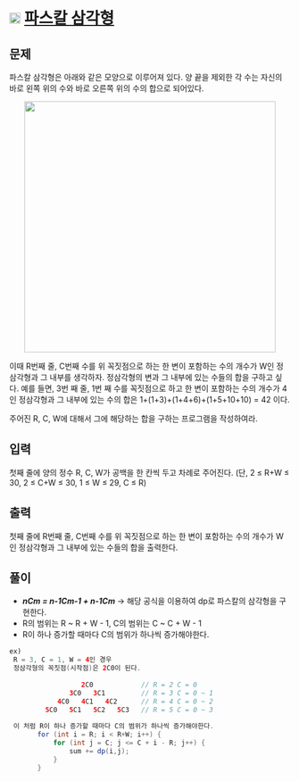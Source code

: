 # <img src="https://d2gd6pc034wcta.cloudfront.net/tier/6.svg" class="solvedac-tier" width=20> [파스칼 삼각형](https://www.acmicpc.net/problem/15489)

## 문제
파스칼 삼각형은 아래와 같은 모양으로 이루어져 있다. 양 끝을 제외한 각 수는 자신의 바로 왼쪽 위의 수와 바로 오른쪽 위의 수의 합으로 되어있다.

<p align='center'><img src = "https://onlinejudgeimages.s3-ap-northeast-1.amazonaws.com/problem/15489/1.png" width=450></p>

이때 R번째 줄, C번째 수를 위 꼭짓점으로 하는 한 변이 포함하는 수의 개수가 W인 정삼각형과 그 내부를 생각하자. 정삼각형의 변과 그 내부에 있는 수들의 합을 구하고 싶다. 예를 들면, 3번 째 줄, 1번 째 수를 꼭짓점으로 하고 한 변이 포함하는 수의 개수가 4인 정삼각형과 그 내부에 있는 수의 합은 1+(1+3)+(1+4+6)+(1+5+10+10) = 42 이다.

주어진 R, C, W에 대해서 그에 해당하는 합을 구하는 프로그램을 작성하여라.

## 입력
첫째 줄에 양의 정수 R, C, W가 공백을 한 칸씩 두고 차례로 주어진다. (단, 2 ≤ R+W ≤ 30, 2 ≤ C+W ≤ 30, 1 ≤ W ≤ 29, C ≤ R)

## 출력
첫째 줄에 R번째 줄, C번째 수를 위 꼭짓점으로 하는 한 변이 포함하는 수의 개수가 W인 정삼각형과 그 내부에 있는 수들의 합을 출력한다.

## 풀이
 - ***nCm = n-1Cm-1 + n-1Cm*** -> 해당 공식을 이용하여 dp로 파스칼의 삼각형을 구현한다.
 - R의 범위는 R ~ R + W - 1, C의 범위는 C ~ C + W - 1
 - R이 하나 증가할 때마다 C의 범위가 하나씩 증가해야한다.
 ```java
 ex) 
  R = 3, C = 1, W = 4인 경우
  정삼각형의 꼭짓점(시작점)은 2C0이 된다.
                    
                   2C0            // R = 2 C = 0
                3C0   3C1         // R = 3 C = 0 ~ 1
             4C0   4C1   4C2      // R = 4 C = 0 ~ 2
          5C0   5C1   5C2   5C3   // R = 5 C = 0 ~ 3
  
  이 처럼 R이 하나 증가할 때마다 C의 범위가 하나씩 증가해야한다.
        for (int i = R; i < R+W; i++) {
            for (int j = C; j <= C + i - R; j++) {
                sum += dp(i,j);
            }
        }
 ```
 
